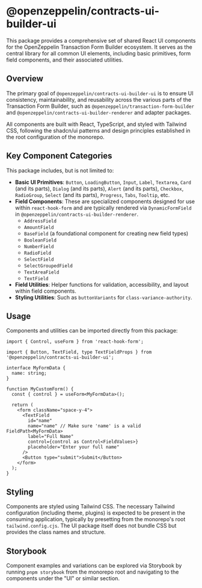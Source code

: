 # @openzeppelin/contracts-ui-builder-ui

This package provides a comprehensive set of shared React UI components for the OpenZeppelin Transaction Form Builder ecosystem. It serves as the central library for all common UI elements, including basic primitives, form field components, and their associated utilities.

## Overview

The primary goal of `@openzeppelin/contracts-ui-builder-ui` is to ensure UI consistency, maintainability, and reusability across the various parts of the Transaction Form Builder, such as `@openzeppelin/transaction-form-builder` and `@openzeppelin/contracts-ui-builder-renderer` and adapter packages.

All components are built with React, TypeScript, and styled with Tailwind CSS, following the shadcn/ui patterns and design principles established in the root configuration of the monorepo.

## Key Component Categories

This package includes, but is not limited to:

- **Basic UI Primitives**: `Button`, `LoadingButton`, `Input`, `Label`, `Textarea`, `Card` (and its parts), `Dialog` (and its parts), `Alert` (and its parts), `Checkbox`, `RadioGroup`, `Select` (and its parts), `Progress`, `Tabs`, `Tooltip`, etc.
- **Field Components**: These are specialized components designed for use within `react-hook-form` and are typically rendered via `DynamicFormField` in `@openzeppelin/contracts-ui-builder-renderer`.
  - `AddressField`
  - `AmountField`
  - `BaseField` (a foundational component for creating new field types)
  - `BooleanField`
  - `NumberField`
  - `RadioField`
  - `SelectField`
  - `SelectGroupedField`
  - `TextAreaField`
  - `TextField`
- **Field Utilities**: Helper functions for validation, accessibility, and layout within field components.
- **Styling Utilities**: Such as `buttonVariants` for `class-variance-authority`.

## Usage

Components and utilities can be imported directly from this package:

```tsx
import { Control, useForm } from 'react-hook-form';

import { Button, TextField, type TextFieldProps } from '@openzeppelin/contracts-ui-builder-ui';

interface MyFormData {
  name: string;
}

function MyCustomForm() {
  const { control } = useForm<MyFormData>();

  return (
    <form className="space-y-4">
      <TextField
        id="name"
        name="name" // Make sure 'name' is a valid FieldPath<MyFormData>
        label="Full Name"
        control={control as Control<FieldValues>}
        placeholder="Enter your full name"
      />
      <Button type="submit">Submit</Button>
    </form>
  );
}
```

## Styling

Components are styled using Tailwind CSS. The necessary Tailwind configuration (including theme, plugins) is expected to be present in the consuming application, typically by presetting from the monorepo's root `tailwind.config.cjs`. The UI package itself does not bundle CSS but provides the class names and structure.

## Storybook

Component examples and variations can be explored via Storybook by running `pnpm storybook` from the monorepo root and navigating to the components under the "UI" or similar section.
